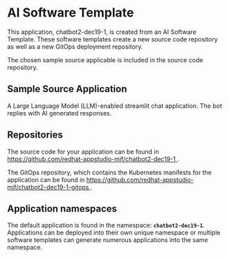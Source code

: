 # AI Software Template

This application, chatbot2-dec19-1, is created from an AI Software Template. These software templates create a new source code repository as well as a new GitOps deployment repository.

The chosen sample source applicable is included in the source code repository.

## Sample Source Application

A Large Language Model (LLM)-enabled streamlit chat application. The bot replies with AI generated responses.

## Repositories

The source code for your application can be found in [https://github.com/redhat-appstudio-mjf/chatbot2-dec19-1 ](https://github.com/redhat-appstudio-mjf/chatbot2-dec19-1 ).
 
The GitOps repository, which contains the Kubernetes manifests for the application can be found in 
[https://github.com/redhat-appstudio-mjf/chatbot2-dec19-1-gitops ](https://github.com/redhat-appstudio-mjf/chatbot2-dec19-1-gitops ). 

## Application namespaces 

The default application is found in the namespace: **`chatbot2-dec19-1`**. Applications can be deployed into their own unique namespace or multiple software templates can generate numerous applications into the same namespace.